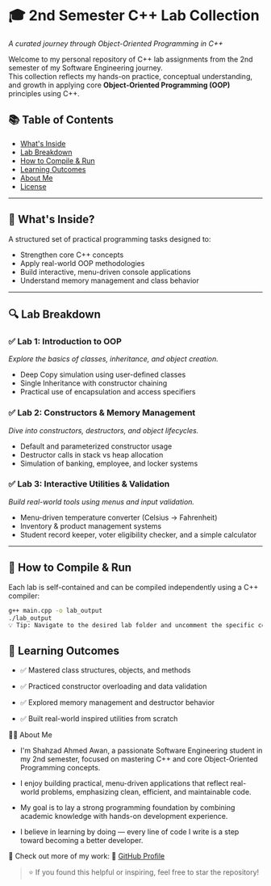 # 🎓 2nd Semester C++ Lab Collection  

_A curated journey through Object-Oriented Programming in C++_

Welcome to my personal repository of C++ lab assignments from the 2nd semester of my Software Engineering journey.  
This collection reflects my hands-on practice, conceptual understanding, and growth in applying core **Object-Oriented Programming (OOP)** principles using C++.

## 📚 Table of Contents

- [What's Inside](#-whats-inside)
- [Lab Breakdown](#-lab-breakdown)
- [How to Compile & Run](#-how-to-compile--run)
- [Learning Outcomes](#-learning-outcomes)
- [About Me](#-about-me)
- [License](#-license)

---

## 🧠 What's Inside?

A structured set of practical programming tasks designed to:

- Strengthen core C++ concepts
- Apply real-world OOP methodologies
- Build interactive, menu-driven console applications
- Understand memory management and class behavior

---

## 🔍 Lab Breakdown

### ✅ Lab 1: Introduction to OOP  
_Explore the basics of classes, inheritance, and object creation._  
- Deep Copy simulation using user-defined classes  
- Single Inheritance with constructor chaining  
- Practical use of encapsulation and access specifiers  

### ✅ Lab 2: Constructors & Memory Management  
_Dive into constructors, destructors, and object lifecycles._  
- Default and parameterized constructor usage  
- Destructor calls in stack vs heap allocation  
- Simulation of banking, employee, and locker systems  

### ✅ Lab 3: Interactive Utilities & Validation  
_Build real-world tools using menus and input validation._  
- Menu-driven temperature converter (Celsius → Fahrenheit)  
- Inventory & product management systems  
- Student record keeper, voter eligibility checker, and a simple calculator  

---


## 🚀 How to Compile & Run
Each lab is self-contained and can be compiled independently using a C++ compiler:

```bash
g++ main.cpp -o lab_output
./lab_output
💡 Tip: Navigate to the desired lab folder and uncomment the specific code blocks in main.cpp before compiling.
```

## 📌 Learning Outcomes

- ✅ Mastered class structures, objects, and methods

- ✅ Practiced constructor overloading and data validation

- ✅ Explored memory management and destructor behavior

- ✅ Built real-world inspired utilities from scratch


🧑‍💻 About Me

- I'm Shahzad Ahmed Awan, a passionate Software Engineering student in my 2nd semester, focused on mastering C++ and core Object-Oriented Programming concepts.

- I enjoy building practical, menu-driven applications that reflect real-world problems, emphasizing clean, efficient, and maintainable code.

- My goal is to lay a strong programming foundation by combining academic knowledge with hands-on development experience.

- I believe in learning by doing — every line of code I write is a step toward becoming a better developer.

📌 Check out more of my work: 🔗 [GitHub Profile](https://github.com/ItsShahzadAwan)


> ⭐ If you found this helpful or inspiring, feel free to star the repository!